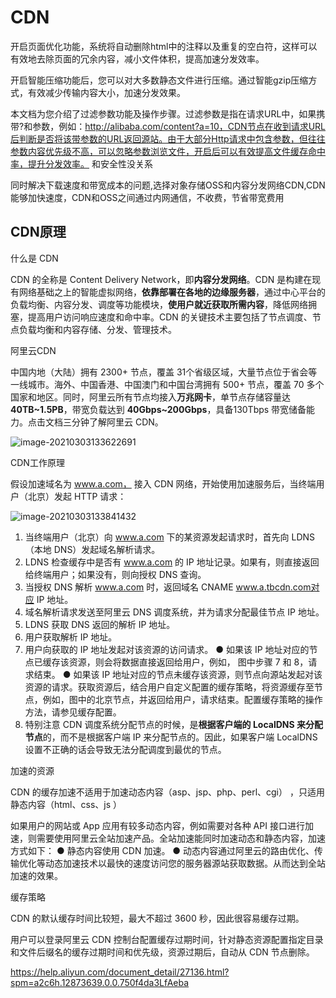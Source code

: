 # CDN

开启页面优化功能，系统将自动删除html中的注释以及重复的空白符，这样可以有效地去除页面的冗余内容，减小文件体积，提高加速分发效率。     

开启智能压缩功能后，您可以对大多数静态文件进行压缩。通过智能gzip压缩方式，有效减少传输内容大小，加速分发效果。      

本文档为您介绍了过滤参数功能及操作步骤。过滤参数是指在请求URL中，如果携带?和参数，例如：http://alibaba.com/content?a=10，CDN节点在收到请求URL后判断是否将该带参数的URL返回源站。由于大部分Http请求中包含参数，但往往参数内容优先级不高，可以忽略参数浏览文件，开启后可以有效提高文件缓存命中率，提升分发效率。  和安全性没关系

同时解决下载速度和带宽成本的问题,选择对象存储OSS和内容分发网络CDN,CDN能够加快速度，CDN和OSS之间通过内网通信，不收费，节省带宽费用

## CDN原理

什么是 CDN  

CDN 的全称是 Content Delivery Network，即**内容分发网络**。CDN 是构建在现有网络基础之上的智能虚拟网络，**依靠部署在各地的边缘服务器**，通过中心平台的负载均衡、内容分发、调度等功能模块，**使用户就近获取所需内容**，降低网络拥塞，提高用户访问响应速度和命中率。CDN 的关键技术主要包括了节点调度、节点负载均衡和内容存储、分发、管理技术。  

阿里云CDN

中国内地（大陆）拥有 2300+ 节点，覆盖 31个省级区域，大量节点位于省会等一线城市。海外、中国香港、中国澳门和中国台湾拥有 500+ 节点，覆盖 70 多个国家和地区。同时，阿里云所有节点均接入**万兆网卡**，单节点存储容量达 **40TB~1.5PB**，带宽负载达到 **40Gbps~200Gbps**，具备130Tbps 带宽储备能力。点击文档三分钟了解阿里云 CDN。  

![image-20210303133622691](https://gitee.com/c_honghui/picture/raw/master/img/20210303133622.png)

CDN工作原理

假设加速域名为 www.a.com， 接入 CDN 网络，开始使用加速服务后，当终端用户（北京）发起 HTTP 请求：

![image-20210303133841432](https://gitee.com/c_honghui/picture/raw/master/img/20210303133841.png)  

1.	 当终端用户（北京）向 www.a.com 下的某资源发起请求时，首先向 LDNS（本地 DNS）发起域名解析请求。
2.	 LDNS 检查缓存中是否有 www.a.com 的 IP 地址记录。如果有，则直接返回给终端用户；如果没有，则向授权 DNS 查询。
3.	 当授权 DNS 解析 www.a.com 时，返回域名 CNAME www.a.tbcdn.com对应 IP 地址。
4.	 域名解析请求发送至阿里云 DNS 调度系统，并为请求分配最佳节点 IP 地址。
5.	 LDNS 获取 DNS 返回的解析 IP 地址。
6.	 用户获取解析 IP 地址。
7.	 用户向获取的 IP 地址发起对该资源的访问请求。
● 如果该 IP 地址对应的节点已缓存该资源，则会将数据直接返回给用户，例如，
图中步骤 7 和 8，请求结束。
● 如果该 IP 地址对应的节点未缓存该资源，则节点向源站发起对该资源的请求。获取资源后，结合用户自定义配置的缓存策略，将资源缓存至节点，例如，图中的北京节点，并返回给用户，请求结束。配置缓存策略的操作方法，请参见缓存配置。
8.	  特别注意
     CDN 调度系统分配节点的时候，是**根据客户端的 LocalDNS 来分配节点**的，而不是根据客户端 IP 来分配节点的。因此，如果客户端 LocalDNS 设置不正确的话会导致无法分配调度到最优的节点。  

加速的资源

CDN 的缓存加速不适用于加速动态内容（asp、jsp、php、perl、cgi） ，只适用静态内容（html、css、js  ）   

如果用户的网站或 App 应用有较多动态内容，例如需要对各种 API 接口进行加速，则需要使用阿里云全站加速产品。全站加速能同时加速动态和静态内容，加速方式如下：
● 静态内容使用 CDN 加速。
● 动态内容通过阿里云的路由优化、传输优化等动态加速技术以最快的速度访问您的服务器源站获取数据。从而达到全站加速的效果。  

缓存策略

CDN 的默认缓存时间比较短，最大不超过 3600 秒，因此很容易缓存过期。  

用户可以登录阿里云 CDN 控制台配置缓存过期时间，针对静态资源配置指定目录和文件后缀名的缓存过期时间和优先级，资源过期后，自动从 CDN 节点删除。  

https://help.aliyun.com/document_detail/27136.html?spm=a2c6h.12873639.0.0.750f4da3LfAeba